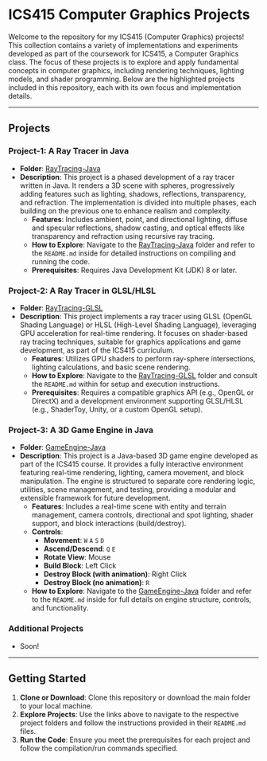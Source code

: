 # ICS415 Computer Graphics Projects

Welcome to the repository for my ICS415 (Computer Graphics) projects! This collection contains a variety of implementations and experiments developed as part of the coursework for ICS415, a Computer Graphics class. The focus of these projects is to explore and apply fundamental concepts in computer graphics, including rendering techniques, lighting models, and shader programming. Below are the highlighted projects included in this repository, each with its own focus and implementation details.

---

## Projects

### Project-1: A Ray Tracer in Java

- **Folder**: [RayTracing-Java](RayTracing-Java)
- **Description**: This project is a phased development of a ray tracer written in Java. It renders a 3D scene with spheres, progressively adding features such as lighting, shadows, reflections, transparency, and refraction. The implementation is divided into multiple phases, each building on the previous one to enhance realism and complexity.
  - **Features**: Includes ambient, point, and directional lighting, diffuse and specular reflections, shadow casting, and optical effects like transparency and refraction using recursive ray tracing.
  - **How to Explore**: Navigate to the [RayTracing-Java](RayTracing-Java) folder and refer to the `README.md` inside for detailed instructions on compiling and running the code.
  - **Prerequisites**: Requires Java Development Kit (JDK) 8 or later.

### Project-2: A Ray Tracer in GLSL/HLSL

- **Folder**: [RayTracing-GLSL](RayTracing-GLSL)
- **Description**: This project implements a ray tracer using GLSL (OpenGL Shading Language) or HLSL (High-Level Shading Language), leveraging GPU acceleration for real-time rendering. It focuses on shader-based ray tracing techniques, suitable for graphics applications and game development, as part of the ICS415 curriculum.
  - **Features**: Utilizes GPU shaders to perform ray-sphere intersections, lighting calculations, and basic scene rendering.
  - **How to Explore**: Navigate to the [RayTracing-GLSL](RayTracing-GLSL) folder and consult the `README.md` within for setup and execution instructions.
  - **Prerequisites**: Requires a compatible graphics API (e.g., OpenGL or DirectX) and a development environment supporting GLSL/HLSL (e.g., ShaderToy, Unity, or a custom OpenGL setup).

### Project-3: A 3D Game Engine in Java

- **Folder**: [GameEngine-Java](GameEngine-Java)
- **Description**: This project is a Java-based 3D game engine developed as part of the ICS415 course. It provides a fully interactive environment featuring real-time rendering, lighting, camera movement, and block manipulation. The engine is structured to separate core rendering logic, utilities, scene management, and testing, providing a modular and extensible framework for future development.
  - **Features**: Includes a real-time scene with entity and terrain management, camera controls, directional and spot lighting, shader support, and block interactions (build/destroy).
  - **Controls**:
    - **Movement**: `W` `A` `S` `D`
    - **Ascend/Descend**: `Q` `E`
    - **Rotate View**: Mouse
    - **Build Block**: Left Click
    - **Destroy Block (with animation)**: Right Click
    - **Destroy Block (no animation)**: `R`
  - **How to Explore**: Navigate to the [GameEngine-Java](GameEngine-Java) folder and refer to the `README.md` inside for full details on engine structure, controls, and functionality.

### Additional Projects

- Soon!

---

## Getting Started

1. **Clone or Download**: Clone this repository or download the main folder to your local machine.
2. **Explore Projects**: Use the links above to navigate to the respective project folders and follow the instructions provided in their `README.md` files.
3. **Run the Code**: Ensure you meet the prerequisites for each project and follow the compilation/run commands specified.
